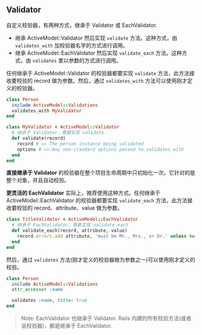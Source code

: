 ## Validator

自定义校验器，有两种方式，继承于 Validator 或 EachValidator.

- 继承 ActiveModel::Validator 然后实现 `validate` 方法。这种方式，由 `validates_with` 加校验器名字的方式进行调用。
- 继承 ActiveModel::EachValidator 然后实现 `validate_each` 方法。这种方式，由 `validates` 里以参数的方式进行调用。

任何继承于 ActiveModel::Validator 的校验器都要实现 `validate` 方法，此方法接收要校验的 record 做为参数。然后，通过 `validates_with` 方法可以使用刚才定义的校验器。

```ruby
class Person
  include ActiveModel::Validations
  validates_with MyValidator
end

class MyValidator < ActiveModel::Validator
  # 继承于 Validator，需要实现 validate
  def validate(record)
    record # => The person instance being validated
    options # => Any non-standard options passed to validates_with
  end
end
```

**直接继承于 Validator** 的校验器在整个项目生命周期中只初始化一次。它针对的是整个对象，并且自动校验。

**更灵活的 EachValidator** 实际上，推荐使用这种方式。任何继承于 ActiveModel::EachValidator 的校验器都要实现 `validate_each` 方法，此方法接收要校验的 record、attribute、value 做为参数。

```ruby
class TitleValidator < ActiveModel::EachValidator
  # 继承于 EachValidator，需要实现 validate_each
  def validate_each(record, attribute, value)
    record.errors.add attribute, 'must be Mr., Mrs., or Dr.' unless %w(Mr. Mrs. Dr.).include?(value)
  end
end
```

然后，通过 `validates` 方法(刚才定义的校验器做为参数之一)可以使用刚才定义的校验。

```ruby
class Person
  include ActiveModel::Validations
  attr_accessor :name

  validates :name, title: true
end
```

> Note: EachValidator 也继承于 Validator. Rails 内建的所有校验方法(或者说校验器)，都是继承于 EachValidator.
